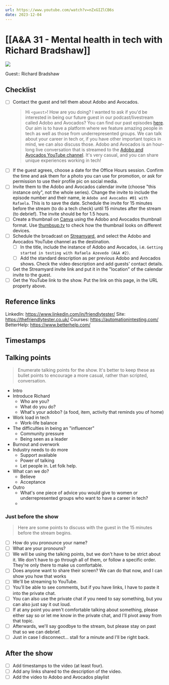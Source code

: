 ```yaml
---
url: https://www.youtube.com/watch?v=nZxGIZlCB6s
date: 2023-12-04
---
```

# [[A&A 31 - Mental health in tech with Richard Bradshaw]]

![](https://www.youtube.com/watch?v=nZxGIZlCB6s)

Guest:: Richard Bradshaw

## Checklist

- [ ] Contact the guest and tell them about Adobo and Avocados.
	> Hi `<guest>`! How are you doing? I wanted to ask if you'd be interested in being our future guest in our podcast/livestream called Adobo and Avocados? You can find our past episodes [here](https://www.youtube.com/@adoboandavocados/streams). Our aim is to have a platform where we feature amazing people in tech as well as those from underrepresented groups. We can talk about your career in tech or, if you have other important topics in mind, we can also discuss those.
	> Adobo and Avocados is an hour-long live conversation that is streamed to the [Adobo and Avocados YouTube channel](https://youtube.com//@adoboandavocados). It's very casual, and you can share unique experiences working in tech! 
- [ ] If the guest agrees, choose a date for the Office Hours session. Confirm the time and ask them for a photo you can use for promotion, or ask for permission to use their profile pic on social media.
- [ ] Invite them to the Adobo and Avocados calendar invite (choose "this instance only", not the whole series). Change the invite to include the episode number and their name, ie `Adobo and Avocados #01 with Rafaela`. This is to save the date. Schedule the invite for 15 minutes before the stream (to do a tech check) until 15 minutes after the stream (to debrief). The invite should be for 1.5 hours.
- [ ] Create a thumbnail on [Canva](https://canva.com) using the Adobo and Avocados thumbnail format. Use [thumbsup.tv](https://thumbsup.tv) to check how the thumbnail looks on different devices.
- [ ] Schedule the broadcast on [Streamyard](https://streamyard.com), and select the Adobo and Avocados YouTube channel as the destination.
	- [ ] In the title, include the instance of Adobo and Avocados, i.e. `Getting started in testing with Rafaela Azevedo (A&A #2)`.
	- [ ] Add the standard description as per previous Adobo and Avocados shows. Check the video description and add guests' contact details.
- [ ] Get the Streamyard invite link and put it in the "location" of the calendar invite to the guest.
- [ ] Get the YouTube link to the show. Put the link on this page, in the URL property above.

## Reference links

LinkedIn: https://www.linkedin.com/in/friendlytester/
Site: https://thefriendlytester.co.uk/
Courses: https://automationintesting.com/
BetterHelp: https://www.betterhelp.com/


## Timestamps




## Talking points

> Enumerate talking points for the show. It's better to keep these as bullet points to encourage a more casual, rather than scripted, conversation.

- Intro
- Introduce Richard
	- Who are you?
	- What do you do?
	- What's your adobo? (a food, item, activity that reminds you of home)
- Work load in tech
	- Work-life balance
- The difficulties in being an "influencer"
	- Community pressure
	- Being seen as a leader
- Burnout and overwork
- Industry needs to do more
	- Support available
	- Power of talking
	- Let people in. Let folk help.
- What can we do?
	- Believe
	- Acceptance
- Outro
	- What's one piece of advice you would give to women or underrepresented groups who want to have a career in tech?
	- 

### Just before the show

> Here are some points to discuss with the guest in the 15 minutes before the stream begins.

- [ ] How do you pronounce your name?
- [ ] What are your pronouns?
- [ ] We will be using the talking points, but we don't have to be strict about it. We don't have to go through all of them, or follow a specific order. They're only there to make us comfortable.
- [ ] Does anyone want to share their screen? We can do that now, and I can show you how that works
- [ ] We'll be streaming to YouTube.
- [ ] You'll be able to see comments, but if you have links, I have to paste it into the private chat.
- [ ] You can also use the private chat if you need to say something, but you can also just say it out loud.
- [ ] If at any point you aren't comfortable talking about something, please either say so or let me know in the private chat, and I'll pivot away from that topic.
- [ ] Afterwards, we'll say goodbye to the stream, but please stay on past that so we can debrief.
- [ ] Just in case I disconnect... stall for a minute and I'll be right back.

## After the show

- [ ] Add timestamps to the video (at least four).
- [ ] Add any links shared to the description of the video.
- [ ] Add the video to Adobo and Avocados playlist